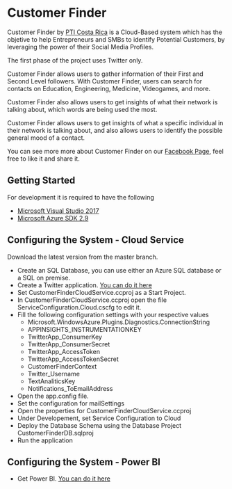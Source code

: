 # Customer Finder
Customer Finder by [PTI Costa Rica](https://www.pticostarica.com) is a Cloud-Based system which has the objetive to help Entrepreneurs and SMBs to identify Potential Customers, by leveraging the power of their Social Media Profiles.

The first phase of the project uses Twitter only.

Customer Finder allows users to gather information of their First and Second Level followers.
With Customer Finder, users can search for contacts on Education, Engineering, Medicine, Videogames, and more.

Customer Finder also allows users to get insights of what their network is talking about,
which words are being used the most.

Customer Finder allows users to get insights of what a specific individual in their network is talking about, and also allows users to identify the possible general mood of a contact.

You can see more more about Customer Finder on our [Facebook Page](https://www.facebook.com/Customer-Finder-by-PTI-Costa-Rica-299490810415132/), feel free to like it and share it.

## Getting Started
For development it is required to have the following
* [Microsoft Visual Studio 2017](https://www.visualstudio.com/downloads/)
* [Microsoft Azure SDK 2.9](http://www.microsoft.com/downloads/details.aspx?FamilyID=ebf6e0a3-3494-4514-bcb8-b68b44e4a692)


## Configuring the System - Cloud Service

Download the latest version from the master branch.

* Create an SQL Database, you can use either an Azure SQL database or a SQL on premise.
* Create a Twitter application. [You can do it here](https://apps.twitter.com/)
* Set CustomerFinderCloudService.ccproj as a Start Project.
* In CustomerFinderCloudService.ccproj open the file ServiceConfiguration.Cloud.cscfg to edit it.
* Fill the following configuration settings with your respective values
  * Microsoft.WindowsAzure.Plugins.Diagnostics.ConnectionString
  * APPINSIGHTS_INSTRUMENTATIONKEY
  * TwitterApp_ConsumerKey
  * TwitterApp_ConsumerSecret
  * TwitterApp_AccessToken
  * TwitterApp_AccessTokenSecret
  * CustomerFinderContext
  * Twitter_Username
  * TextAnaliticsKey
  * Notifications_ToEmailAddress
*  Open the app.config file.
*  Set the configuration for mailSettings
*  Open the properties for CustomerFinderCloudService.ccproj
*  Under Developement, set Service Configuration to Cloud
*  Deploy the Database Schema using the Database Project CustomerFinderDB.sqlproj
*  Run the application

## Configuring the System - Power BI
* Get Power BI. [You can do it here](https://portal.office.com/partner/partnersignup.aspx?type=Purchase&id=823604c2-4847-4219-9afd-177fb32dc8ab&msppid=4227824)